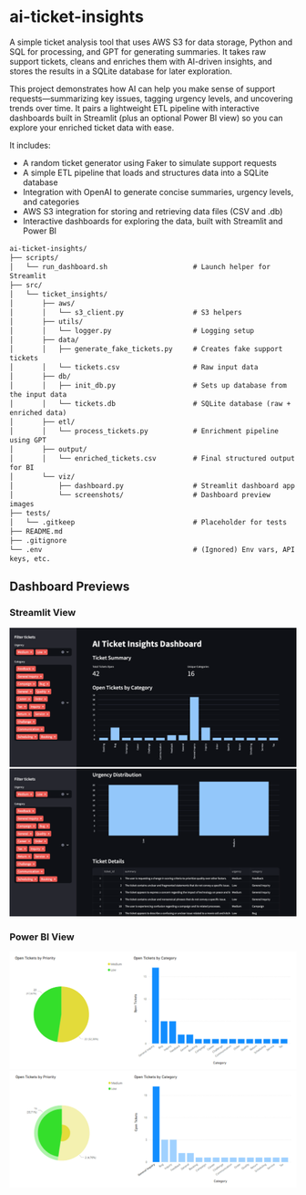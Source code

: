 # ai-ticket-insights
A simple ticket analysis tool that uses AWS S3 for data storage, Python and SQL for processing, and GPT for generating summaries. It takes raw support tickets, cleans and enriches them with AI-driven insights, and stores the results in a SQLite database for later exploration.

This project demonstrates how AI can help you make sense of support requests—summarizing key issues, tagging urgency levels, and uncovering trends over time. It pairs a lightweight ETL pipeline with interactive dashboards built in Streamlit (plus an optional Power BI view) so you can explore your enriched ticket data with ease.

It includes:
- A random ticket generator using Faker to simulate support requests
- A simple ETL pipeline that loads and structures data into a SQLite database
- Integration with OpenAI to generate concise summaries, urgency levels, and categories
- AWS S3 integration for storing and retrieving data files (CSV and .db)
- Interactive dashboards for exploring the data, built with Streamlit and Power BI

```text
ai-ticket-insights/
├── scripts/
│   └── run_dashboard.sh                     # Launch helper for Streamlit
├── src/
│   └── ticket_insights/
│       ├── aws/
│       │   └── s3_client.py                 # S3 helpers
│       ├── utils/
│       │   └── logger.py                    # Logging setup
│       ├── data/
│       │   ├── generate_fake_tickets.py     # Creates fake support tickets
│       │   └── tickets.csv                  # Raw input data
│       ├── db/
│       │   ├── init_db.py                   # Sets up database from the input data
│       │   └── tickets.db                   # SQLite database (raw + enriched data)
│       ├── etl/
│       │   └── process_tickets.py           # Enrichment pipeline using GPT
│       ├── output/
│       │   └── enriched_tickets.csv         # Final structured output for BI
│       └── viz/
│           ├── dashboard.py                 # Streamlit dashboard app
│           └── screenshots/                 # Dashboard preview images
├── tests/
│   └── .gitkeep                             # Placeholder for tests
├── README.md
├── .gitignore
└── .env                                     # (Ignored) Env vars, API keys, etc.
```

## Dashboard Previews

<h3>Streamlit View</h3>
<img src="src/ticket_insights/viz/screenshots/streamlit_view_2.png" style="max-width: 100%; height: auto;">
<img src="src/ticket_insights/viz/screenshots/streamlit_view_1.png" style="max-width: 100%; height: auto;">

<h3>Power BI View</h3>
<img src="src/ticket_insights/viz/screenshots/enhanced_tickets_powerbi_1.png" style="max-width: 100%; height: auto;">
<img src="src/ticket_insights/viz/screenshots/enhanced_tickets_powerbi_2.png" style="max-width: 100%; height: auto;">
